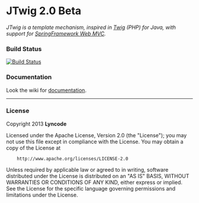# JTwig 2.0 Beta

*JTwig is a template mechanism, inspired in [Twig](http://twig.sensiolabs.org/) (PHP) for Java, with support for [SpringFramework Web MVC](http://www.springsource.org).*

### Build Status

[![Build Status](https://travis-ci.org/lyncode/jtwig.png)](https://travis-ci.org/lyncode/jtwig)

### Documentation

Look the wiki for [documentation](https://github.com/lyncode/jtwig/wiki).

----------

### License


Copyright 2013 **Lyncode**

Licensed under the Apache License, Version 2.0 (the "License"); 
you may not use this file except in compliance with the License. You may obtain a copy of the License at

        http://www.apache.org/licenses/LICENSE-2.0

Unless required by applicable law or agreed to in writing, software distributed under the License is distributed on an "AS IS" BASIS, WITHOUT WARRANTIES OR CONDITIONS OF ANY KIND, either express or implied.
See the License for the specific language governing permissions and limitations under the License.
